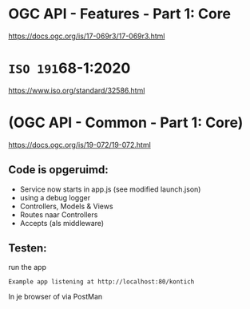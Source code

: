 # OGC API - Features - Part 1: Core
https://docs.ogc.org/is/17-069r3/17-069r3.html

# `ISO 191`68-1:2020
https://www.iso.org/standard/32586.html

# (OGC API - Common - Part 1: Core)
https://docs.ogc.org/is/19-072/19-072.html

## Code is opgeruimd:
- Service now starts in app.js (see modified launch.json)
- using a debug logger
- Controllers, Models & Views
- Routes naar Controllers
- Accepts (als middleware)

## Testen:
run the app

`Example app listening at http://localhost:80/kontich`

In je browser of via PostMan
